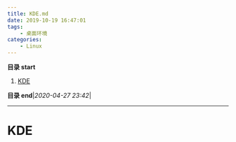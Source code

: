 ```yaml
---
title: KDE.md
date: 2019-10-19 16:47:01
tags: 
    - 桌面环境
categories:
    - Linux
---
```


**目录 start**

1. [KDE](#kde)

**目录 end**|_2020-04-27 23:42_|
****************************************
# KDE
